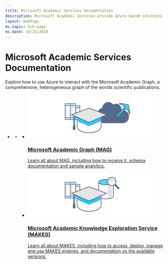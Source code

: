 ```yaml
---
title: Microsoft Academic Services Documentation
description: Microsoft Academic Services provide Azure based solutions for interacting with the Microsoft Academic Graph, a comprehensive, heterogeneous graph of the worlds scientific publications
layout: HubPage
ms.topic: hub-page
ms.date: 10/15/2018
---
```

<div id="main" class="v2">
    <div class="container">
        <h1>Microsoft Academic Services Documentation</h1>
        <p>Explore how to use Azure to interact with the Microsoft Academic Graph, a comprehensive, heterogeneous graph of the worlds scientific publications.</p>
        <div class="container">
            <ul class="pivots">
                <li>
                    <a href="#home"></a>
                    <ul id="home">
                        <li>
                            <a href="#home-all"></a>
                            <ul id="home-all" class="cardsC">
                                <li>
                                    <a href="graph/index.yml">
                                        <div class="cardSize">
                                            <div class="cardPadding">
                                                <div class="card">
                                                    <div class="cardImageOuter">
                                                        <div class="cardImage bgdAccent1"> 
                                                            <img src="media/hub-tiles/mag400x140.png" alt="Microsoft Academic Graph" />
                                                        </div>
                                                    </div>
                                                    <div class="cardText">
                                                        <h3>Microsoft Academic Graph (MAG)</h3>
                                                        <p>Learn all about MAG, including how to receive it, schema documentation and sample analytics.</p>
                                                    </div>
                                                </div>
                                            </div>
                                        </div>
                                    </a>
                                </li>
                                <li>
                                    <a href="knowledge-exploration-service/index.yml">
                                        <div class="cardSize">
                                            <div class="cardPadding">
                                                <div class="card">
                                                    <div class="cardImageOuter">
                                                        <div class="cardImage bgdAccent1"> 
                                                            <img src="media/hub-tiles/makes400x140.png" alt="Microsoft Academic Knowledge Exploration Service" />
                                                        </div>
                                                    </div>
                                                    <div class="cardText">
                                                        <h3>Microsoft Academic Knowledge Exploration Service (MAKES)</h3>
                                                        <p>Learn all about MAKES, including how to access, deploy, manage and use MAKES engines, and documentation on the available versions.</p>
                                                    </div>
                                                </div>
                                            </div>
                                        </div>
                                    </a>
                                </li>
                            </ul>
                    </ul>
                </li>
            </ul>
        </div>
    </div>
</div>